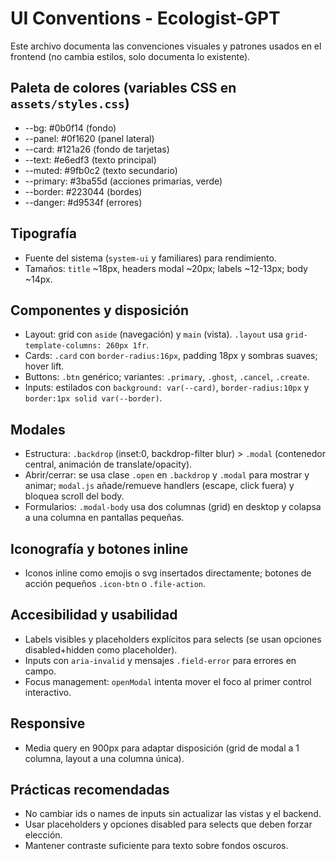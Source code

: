# UI Conventions - Ecologist-GPT

Este archivo documenta las convenciones visuales y patrones usados en el frontend (no cambia estilos, solo documenta lo existente).

## Paleta de colores (variables CSS en `assets/styles.css`)
- --bg: #0b0f14 (fondo)
- --panel: #0f1620 (panel lateral)
- --card: #121a26 (fondo de tarjetas)
- --text: #e6edf3 (texto principal)
- --muted: #9fb0c2 (texto secundario)
- --primary: #3ba55d (acciones primarias, verde)
- --border: #223044 (bordes)
- --danger: #d9534f (errores)

## Tipografía
- Fuente del sistema (`system-ui` y familiares) para rendimiento.
- Tamaños: `title` ~18px, headers modal ~20px; labels ~12-13px; body ~14px.

## Componentes y disposición
- Layout: grid con `aside` (navegación) y `main` (vista). `.layout` usa `grid-template-columns: 260px 1fr`.
- Cards: `.card` con `border-radius:16px`, padding 18px y sombras suaves; hover lift.
- Buttons: `.btn` genérico; variantes: `.primary`, `.ghost`, `.cancel`, `.create`.
- Inputs: estilados con `background: var(--card)`, `border-radius:10px` y `border:1px solid var(--border)`.

## Modales
- Estructura: `.backdrop` (inset:0, backdrop-filter blur) > `.modal` (contenedor central, animación de translate/opacity).
- Abrir/cerrar: se usa clase `.open` en `.backdrop` y `.modal` para mostrar y animar; `modal.js` añade/remueve handlers (escape, click fuera) y bloquea scroll del body.
- Formularios: `.modal-body` usa dos columnas (grid) en desktop y colapsa a una columna en pantallas pequeñas.

## Iconografía y botones inline
- Iconos inline como emojis o svg insertados directamente; botones de acción pequeños `.icon-btn` o `.file-action`.

## Accesibilidad y usabilidad
- Labels visibles y placeholders explícitos para selects (se usan opciones disabled+hidden como placeholder).
- Inputs con `aria-invalid` y mensajes `.field-error` para errores en campo.
- Focus management: `openModal` intenta mover el foco al primer control interactivo.

## Responsive
- Media query en 900px para adaptar disposición (grid de modal a 1 columna, layout a una columna única).

## Prácticas recomendadas
- No cambiar ids o names de inputs sin actualizar las vistas y el backend.
- Usar placeholders y opciones disabled para selects que deben forzar elección.
- Mantener contraste suficiente para texto sobre fondos oscuros.

